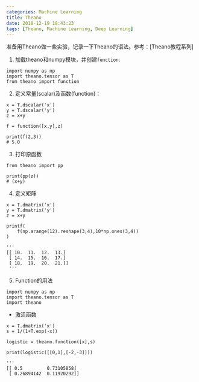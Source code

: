 ```yaml
---
categories: Machine Learning
title: Theano
date: 2018-12-19 18:43:23
tags: [Theano, Machine Learning, Deep Learning]
---
```


准备用Theano做一些实验，记录一下Theano的语法。参考：[Theano教程系列]

1. 加载theano和numpy模块，并创建`function`:
```
import numpy as np
import theano.tensor as T
from theano import function
```

2. 定义常量(scalar)及函数(function)：
```
x = T.dscalar('x')
y = T.dscalar('y')
z = x+y

f = function([x,y],z)

print(f(2,3))
# 5.0
```

3. 打印原函数
```
from theano import pp

print(pp(z))
# (x+y)
```

4. 定义矩阵
```
x = T.dmatrix('x')
y = T.dmatrix('y')
z = x+y

printf(
	f(np.arange(12).reshape(3,4),10*np.ones(3,4))
)

'''
[[ 10.  11.  12.  13.]
 [ 14.  15.  16.  17.]
 [ 18.  19.  20.  21.]]
 '''
```

5. Function的用法
```
import numpy as np
import theano.tensor as T
import theano
```

- 激活函数
```
x = T.dmatrix('x')
s = 1/(1+T.exp(-x))

logistic = theano.function([x],s)

print(logistic([[0,1],[-2,-3]]))

'''
[[ 0.5         0.73105858]
 [ 0.26894142  0.11920292]]
```

